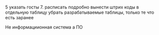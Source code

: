 5 указать госты
7. расписать подробно
вынести штрих коды в отдельную таблицу
убрать разрабатываемые таблицы, только те что есть заранее

Не информациионная система а ПО
